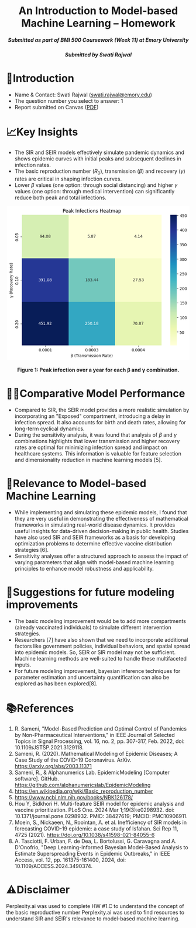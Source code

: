 <h1 align="center">An Introduction to Model-based Machine Learning – Homework</a></h1>
<h5 align="center">Submitted as part of BMI 500 Coursework (Week 11) at Emory University</h5>
<h5 align="center">Submitted by Swati Rajwal</h5>
<h5 align="center">

# 🎯Introduction
- Name & Contact: Swati Rajwal (swati.rajwal@emory.edu)
- The question number you select to answer: 1
- Report submitted on Canvas ([PDF](https://github.com/swati-rajwal/BMI500_week11/blob/main/Rajwal_BMI500_HW11.pdf))

# 📈Key Insights
- The SIR and SEIR models effectively simulate pandemic dynamics and shows epidemic curves with initial peaks and subsequent declines in infection rates.
- The basic reproduction number ($R_0$), transmission ($\beta$) and recovery ($\gamma$) rates are critical in shaping infection curves.
- Lower $\beta$ values (one option: through social distancing) and higher $\gamma$ values (one option: through medical intervention) can significantly reduce both peak and total infections.
<p align="center">
  <img src="figures/6.png" width="500" alt="Experimental Task Design">
</p>
<p align="center"><b>Figure 1:  Peak infection over a year for each β and γ combination.</b></p>

# 👩‍💻Comparative Model Performance
- Compared to SIR, the SEIR model provides a more realistic simulation by incorporating an "Exposed" compartment, introducing a delay in infection spread. It also accounts for birth and death rates, allowing for long-term cyclical dynamics.
- During the sensitivity analysis, it was found that analysis of $\beta$ and $\gamma$ combinations highlights that lower transmission and higher recovery rates are optimal for minimizing infection spread and impact on healthcare systems. This information is valuable for feature selection and dimensionality reduction in machine learning models [5].

# 📌Relevance to Model-based Machine Learning
- While implementing and simulating these epidemic models, I found that they are very useful in demonstrating the effectiveness of mathematical frameworks in simulating real-world disease dynamics. It provides useful insights for data-driven decision-making in public health. Studies have also used SIR and SEIR frameworks as a basis for developing optimization problems to determine effective vaccine distribution strategies [6].
- Sensitivity analyses offer a structured approach to assess the impact of varying parameters that align with model-based machine learning principles to enhance model robustness and applicability.

# 💭Suggestions for future modeling improvements
- The basic modeling improvement would be to add more compartments (already vaccinated individuals) to simulate different intervention strategies.
- Researchers [7] have also shown that we need to incorporate additional factors like government policies, individual behaviors, and spatial spread into epidemic models. So, SEIR or SIR model may not be sufficient. Machine learning methods are well-suited to handle these multifaceted inputs.
- For future modeling improvement, bayesian inference techniques for parameter estimation and uncertainty quantification can also be explored as has been explored[8].

# 📚References
1. R. Sameni, "Model-Based Prediction and Optimal Control of Pandemics by Non-Pharmaceutical Interventions," in IEEE Journal of Selected Topics in Signal Processing, vol. 16, no. 2, pp. 307-317, Feb. 2022, doi: 10.1109/JSTSP.2021.3129118.
2. Sameni, R. (2020). Mathematical Modeling of Epidemic Diseases; A Case Study of the COVID-19 Coronavirus. ArXiv. https://arxiv.org/abs/2003.11371
3. Sameni, R., & Alphanumerics Lab. EpidemicModeling [Computer software]. GitHub. https://github.com/alphanumericslab/EpidemicModeling
4. https://en.wikipedia.org/wiki/Basic_reproduction_number
5. https://www.ncbi.nlm.nih.gov/books/NBK126178/
6. Hou Y, Bidkhori H. Multi-feature SEIR model for epidemic analysis and vaccine prioritization. PLoS One. 2024 Mar 1;19(3):e0298932. doi: 10.1371/journal.pone.0298932. PMID: 38427619; PMCID: PMC10906911.
7. Moein, S., Nickaeen, N., Roointan, A. et al. Inefficiency of SIR models in forecasting COVID-19 epidemic: a case study of Isfahan. Sci Rep 11, 4725 (2021). https://doi.org/10.1038/s41598-021-84055-6
8. A. Tasciotti, F. Urban, F. de Dea, L. Bortolussi, G. Caravagna and A. D'Onofrio, "Deep Learning-Informed Bayesian Model-Based Analysis to Estimate Superspreading Events in Epidemic Outbreaks," in IEEE Access, vol. 12, pp. 161375-161400, 2024, doi: 10.1109/ACCESS.2024.3490374.

# ⚠️Disclaimer
Perplexity.ai was used to complete HW #1.C to understand the concept of the basic reproductive number
Perplexity.ai was used to find resources to understand SIR and SEIR's relevance to model-based machine learning.
